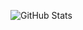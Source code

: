 ![GitHub Stats](https://github-readme-stats.vercel.app/api?username=swapnilithub&show_icons=true&theme=radical)
